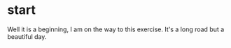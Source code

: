 <!-- Epicodus md practice -->

# start

Well it is a beginning,
I am on the way to this exercise. It's
a long road but a beautiful day.
